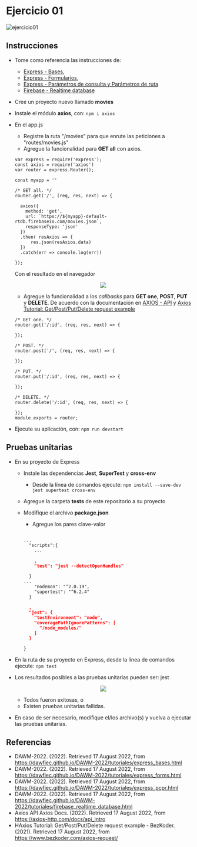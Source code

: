 # Ejercicio 01

![ejercicio01](imagenes/ejercicio01.png)


## Instrucciones

* Tome como referencia las instrucciones de:

  + [Express - Bases](https://dawfiec.github.io/DAWM-2022/tutoriales/express_bases.html),
  + [Express - Formularios](https://dawfiec.github.io/DAWM-2022/tutoriales/express_forms.html),
  + [Express - Parámetros de consulta y Parámetros de ruta](https://dawfiec.github.io/DAWM-2022/tutoriales/express_pcpr.html)
  + [Firebase - Realtime database](https://dawfiec.github.io/DAWM-2022/tutoriales/firebase_realtime_database.html)

* Cree un proyecto nuevo llamado **movies**
* Instale el módulo **axios**, con: `npm i axios`
* En el app.js
  + Registre la ruta "/movies" para que enrute las peticiones a "routes/movies.js"
  + Agregue la funcionalidad para **GET all** con axios.

  ```
  var express = require('express');
  const axios = require('axios')
  var router = express.Router();

  const myapp = ''

  /* GET all. */
  router.get('/', (req, res, next) => {

    axios({
      method: 'get',
      url: `https://${myapp}-default-rtdb.firebaseio.com/movies.json`,
      responseType: 'json'
    })
    .then( resAxios => {
        res.json(resAxios.data)
    })
    .catch(err => console.log(err))

  });
  ```

  Con el resultado en el navegador

  <p align="center">  
    <img src="imagenes/GET-all.png">
  </p>

  + Agregue la funcionalidad a los _callbacks_ para **GET one**, **POST**, **PUT** y **DELETE**. De acuerdo con la documentación en [AXIOS - API](https://axios-http.com/docs/api_intro) y [Axios Tutorial: Get/Post/Put/Delete request example](https://www.bezkoder.com/axios-request/)

  ```
  /* GET one. */
  router.get('/:id', (req, res, next) => {

  });

  /* POST. */
  router.post('/', (req, res, next) => {

  });

  /* PUT. */
  router.put('/:id', (req, res, next) => {

  });

  /* DELETE. */
  router.delete('/:id', (req, res, next) => {

  });
  module.exports = router;
  ``` 

* Ejecute su aplicación, con: `npm run devstart`

## Pruebas unitarias

* En su proyecto de Express 
  + Instale las dependencias **Jest**, **SuperTest** y **cross-env**
    - Desde la línea de comandos ejecute: `npm install --save-dev jest supertest cross-env`
  + Agregue la carpeta **tests** de este repositorio a su proyecto 
  + Modifique el archivo **package.json**
    - Agregue los pares clave-valor

    <pre><code>
    ...
      "scripts":{
        ...
        <b style="color:red">
        ,
        "test": "jest --detectOpenHandles"
        </b>
      }
    ...
        "nodemon": "^2.0.19",
        "supertest": "^6.2.4"
      }
      <b style="color:red">
      ,
      "jest": {
        "testEnvironment": "node",
        "coveragePathIgnorePatterns": [
          "/node_modules/"
        ]
      }
      </b>
    }
    </code></pre> 

* En la ruta de su proyecto en Express, desde la línea de comandos ejecute: `npm test`
* Los resultados posibles a las pruebas unitarias pueden ser: jest
  
  <p align="center">
    <img src="imagenes/jest.png">
  </p>

  + Todos fueron exitosas, o
  + Existen pruebas unitarias fallidas.
* En caso de ser necesario, modifique el/los archivo(s) y vuelva a ejecutar las pruebas unitarias.

## Referencias 

* DAWM-2022. (2022). Retrieved 17 August 2022, from https://dawfiec.github.io/DAWM-2022/tutoriales/express_bases.html
* DAWM-2022. (2022). Retrieved 17 August 2022, from https://dawfiec.github.io/DAWM-2022/tutoriales/express_forms.html
* DAWM-2022. (2022). Retrieved 17 August 2022, from https://dawfiec.github.io/DAWM-2022/tutoriales/express_pcpr.html
* DAWM-2022. (2022). Retrieved 17 August 2022, from https://dawfiec.github.io/DAWM-2022/tutoriales/firebase_realtime_database.html
* Axios API Axios Docs. (2022). Retrieved 17 August 2022, from https://axios-http.com/docs/api_intro
* HAxios Tutorial: Get/Post/Put/Delete request example - BezKoder. (2021). Retrieved 17 August 2022, from https://www.bezkoder.com/axios-request/